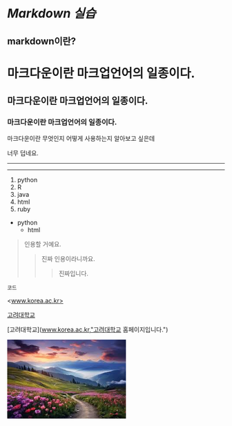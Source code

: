 ***Markdown 실습***
=============
markdown이란?
-------------
# 마크다운이란 마크업언어의 일종이다.
## 마크다운이란 마크업언어의 일종이다.
### 마크다운이란 마크업언어의 일종이다.

마크다운이란 무엇인지 어떻게 사용하는지 알아보고 싶은데 

너무 덥네요.
***
---

1. python
2. R
3. java
5. html
4. ruby
* python
  * html

> 인용할 거예요.
>> 진짜 인용이라니까요.
>>> 진짜입니다.

`코드`

<www.korea.ac.kr>

[고려대학교](www.korea.ac.kr)

[고려대학교](www.korea.ac.kr,"고려대학교 홈페이지입니다.")

![대표이미지](./image/1.jpg.jfif)
